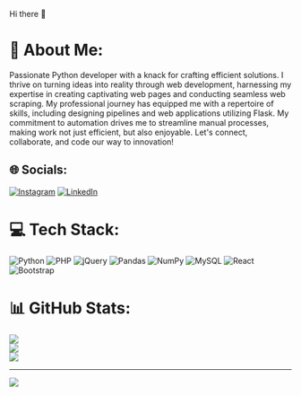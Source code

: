 Hi there 👋

<!--
**Arun28S12/Arun28S12** is a ✨ _special_ ✨ repository because its `README.md` (this file) appears on your GitHub profile.

Here are some ideas to get you started:

- 🔭 I’m currently working on ...
- 🌱 I’m currently learning ...
- 👯 I’m looking to collaborate on ...
- 🤔 I’m looking for help with ...
- 💬 Ask me about ...
- 📫 How to reach me: ...
- 😄 Pronouns: ...
- ⚡ Fun fact: ...
-->
# 💫 About Me:
Passionate Python developer with a knack for crafting efficient solutions. I thrive on turning ideas into reality through web development, harnessing my expertise in creating captivating web pages and conducting seamless web scraping. My professional journey has equipped me with a repertoire of skills, including designing pipelines and web applications utilizing Flask. My commitment to automation drives me to streamline manual processes, making work not just efficient, but also enjoyable. Let's connect, collaborate, and code our way to innovation!


## 🌐 Socials:
[![Instagram](https://img.shields.io/badge/Instagram-%23E4405F.svg?logo=Instagram&logoColor=white)](https://instagram.com/mr.arunrajput) [![LinkedIn](https://img.shields.io/badge/LinkedIn-%230077B5.svg?logo=linkedin&logoColor=white)](https://linkedin.com/in/arunsing) 

# 💻 Tech Stack:
![Python](https://img.shields.io/badge/python-3670A0?style=plastic&logo=python&logoColor=ffdd54) ![PHP](https://img.shields.io/badge/php-%23777BB4.svg?style=plastic&logo=php&logoColor=white) ![jQuery](https://img.shields.io/badge/jquery-%230769AD.svg?style=plastic&logo=jquery&logoColor=white) ![Pandas](https://img.shields.io/badge/pandas-%23150458.svg?style=plastic&logo=pandas&logoColor=white) ![NumPy](https://img.shields.io/badge/numpy-%23013243.svg?style=plastic&logo=numpy&logoColor=white) ![MySQL](https://img.shields.io/badge/mysql-%2300f.svg?style=plastic&logo=mysql&logoColor=white) ![React](https://img.shields.io/badge/react-%2320232a.svg?style=plastic&logo=react&logoColor=%2361DAFB) ![Bootstrap](https://img.shields.io/badge/bootstrap-%23563D7C.svg?style=plastic&logo=bootstrap&logoColor=white)
# 📊 GitHub Stats:
![](https://github-readme-stats.vercel.app/api?username=ARUN28S12&theme=dark&hide_border=false&include_all_commits=false&count_private=false)<br/>
![](https://github-readme-streak-stats.herokuapp.com/?user=ARUN28S12&theme=dark&hide_border=false)<br/>
![](https://github-readme-stats.vercel.app/api/top-langs/?username=ARUN28S12&theme=dark&hide_border=false&include_all_commits=false&count_private=false&layout=compact)

---
[![](https://visitcount.itsvg.in/api?id=ARUN28S12&icon=0&color=0)](https://visitcount.itsvg.in)

<!-- Proudly created with GPRM ( https://gprm.itsvg.in ) -->
